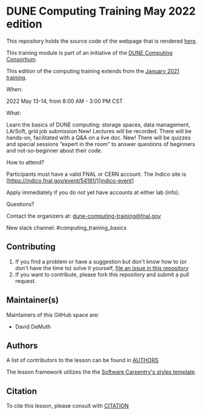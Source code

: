 
DUNE Computing Training May 2022 edition
========================================

This repository holds the source code of the webpage that is rendered [here](https://dune.github.io/computing-training-basics/). 

This training module is part of an initiative of the [DUNE Computing Consortium](https://dunescience.org/).

This edition of the computing training extends from the [January 2021 training](https://wiki.dunescience.org/wiki/DUNE_Computing_Tutorial_January_2021).

When:

2022 May 13-14, from 8:00 AM - 3:00 PM CST

What:

Learn the basics of DUNE computing:  storage spaces, data management, LArSoft, grid job submission
New! Lectures will be recorded. 
There will be hands-on, facilitated with a Q&A on a live doc.
New! There will be quizzes and special sessions “expert in the room” to answer questions of beginners and not-so-beginner about their code.

How to attend?

Participants must have a valid FNAL or CERN account. The Indico site is [https://indico.fnal.gov/event/54191/][indico-event]

Apply immediately if you do not yet have accounts at either lab (info).

Questions?

Contact the organizers at: dune-computing-training@fnal.gov 

New slack channel: #computing_training_basics

## Contributing

1. If you find a problem or have a suggestion but don't know how to (or don't have the time to) solve it yourself, [file an issue in this repository](https://github.com/DUNE/computing-training/issues)
2. If you want to contribute, please fork this repository and submit a pull request.


## Maintainer(s)

Maintainers of this GitHub space are:

* David DeMuth

## Authors

A list of contributors to the lesson can be found in [AUTHORS](AUTHORS)

The lesson framework utilizes the the [Software Carpentry's styles template][carpentry-source].

## Citation

To cite this lesson, please consult with [CITATION](CITATION)

[indico-event]: https://indico.fnal.gov/event/54191/
[carpentry-source]: https://github.com/carpentries/lesson-example
